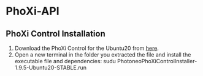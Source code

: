 # PhoXi-API

## PhoXi Control Installation
  1. Download the PhoXi Control for the Ubuntu20 from [here](https://www.photoneo.com/de/downloads/phoxi-control).
  2. Open a new terminal in the folder you extracted the file and install the executable file and dependencies: sudu PhotoneoPhoXiControlInstaller-1.9.5-Ubuntu20-STABLE.run
